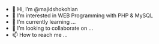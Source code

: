 - 👋 Hi, I’m @majidshokohian
- 👀 I’m interested in WEB Programming with PHP & MySQL
- 🌱 I’m currently learning ...
- 💞️ I’m looking to collaborate on ...
- 📫 How to reach me ...

<!---
majidshokohian/majidshokohian is a ✨ special ✨ repository because its `README.md` (this file) appears on your GitHub profile.
You can click the Preview link to take a look at your changes.
--->
